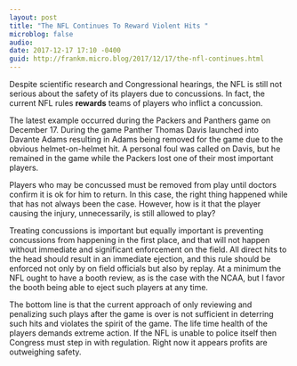```yaml
---
layout: post
title: "The NFL Continues To Reward Violent Hits "
microblog: false
audio: 
date: 2017-12-17 17:10 -0400
guid: http://frankm.micro.blog/2017/12/17/the-nfl-continues.html
---
```

Despite scientific research and Congressional hearings, the NFL is still not serious about the safety of its players due to concussions. In fact, the current NFL rules **rewards** teams of players who inflict a concussion.

The latest example occurred during the Packers and Panthers game on December 17. During the game Panther Thomas Davis launched into Davante Adams resulting in Adams being removed for the game due to the obvious helmet-on-helmet hit. A personal foul was called on Davis, but he remained in the game while the Packers lost one of their most important players. 

Players who may be concussed must be removed from play until doctors confirm it is ok for him to return. In this case, the right thing happened while that has not always been the case. However, how is it that the player causing the injury, unnecessarily, is still allowed to play?

Treating concussions is important but equally important is preventing concussions from happening in the first place, and that will not happen without immediate and significant enforcement on the field. All direct hits to the head should result in an immediate ejection, and this rule should be enforced not only by on field officials but also by replay. At a minimum the NFL ought to have a booth review, as is the case with the NCAA, but I favor the booth being able to eject such players at any time. 

The bottom line is that the current approach of only reviewing and penalizing such plays after the game is over is not sufficient in deterring such hits and violates the spirit of the game. The life time health of the players demands extreme action. If the NFL is unable to police itself then Congress must step in with regulation. Right now it appears profits are outweighing safety. 
